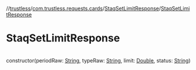 //[trustless](../../../index.md)/[com.trustless.requests.cards](../index.md)/[StaqSetLimitResponse](index.md)/[StaqSetLimitResponse](-staq-set-limit-response.md)

# StaqSetLimitResponse

\
constructor(periodRaw: [String](https://kotlinlang.org/api/latest/jvm/stdlib/kotlin/-string/index.html), typeRaw: [String](https://kotlinlang.org/api/latest/jvm/stdlib/kotlin/-string/index.html), limit: [Double](https://kotlinlang.org/api/latest/jvm/stdlib/kotlin/-double/index.html), status: [String](https://kotlinlang.org/api/latest/jvm/stdlib/kotlin/-string/index.html))
